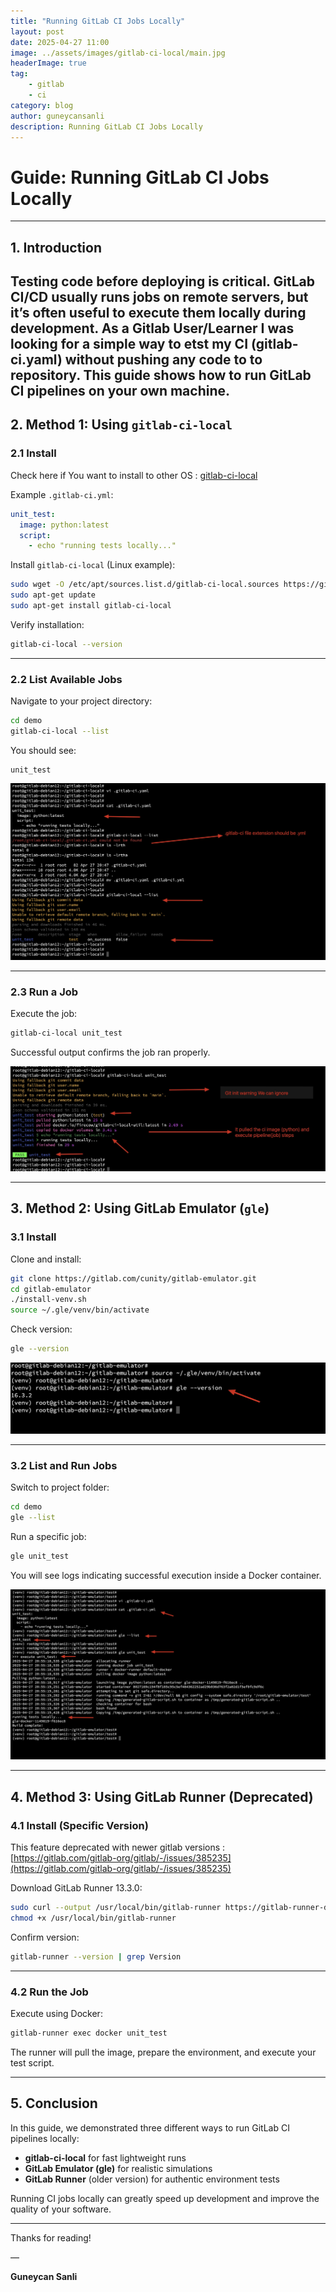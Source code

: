 ```yaml
---
title: "Running GitLab CI Jobs Locally"
layout: post
date: 2025-04-27 11:00
image: ../assets/images/gitlab-ci-local/main.jpg
headerImage: true
tag:
    - gitlab
    - ci
category: blog
author: guneycansanli
description: Running GitLab CI Jobs Locally
---
```


# Guide: Running GitLab CI Jobs Locally

---

## 1. Introduction

Testing code before deploying is critical. GitLab CI/CD usually runs jobs on remote servers, but it’s often useful to execute them locally during development. As a Gitlab User/Learner I was looking for a simple way to etst my CI (gitlab-ci.yaml) without pushing any code to to repository.
This guide shows how to run GitLab CI pipelines on your own machine.
---

## 2. Method 1: Using `gitlab-ci-local`

### 2.1 Install

Check here if You want to install to other OS : [gitlab-ci-local](https://github.com/firecow/gitlab-ci-local?tab=readme-ov-file#installation)

Example `.gitlab-ci.yml`:

```yaml
unit_test:
  image: python:latest
  script:
    - echo "running tests locally..."
```

Install `gitlab-ci-local` (Linux example):

```bash
sudo wget -O /etc/apt/sources.list.d/gitlab-ci-local.sources https://gitlab-ci-local-ppa.firecow.dk/gitlab-ci-local.sources
sudo apt-get update
sudo apt-get install gitlab-ci-local
```

Verify installation:

```bash
gitlab-ci-local --version
```

---

### 2.2 List Available Jobs

Navigate to your project directory:

```bash
cd demo
gitlab-ci-local --list
```

You should see:

```
unit_test
```

![ci][2]

---

### 2.3 Run a Job

Execute the job:

```bash
gitlab-ci-local unit_test
```

Successful output confirms the job ran properly.


![ci][3]


---

## 3. Method 2: Using GitLab Emulator (`gle`)

### 3.1 Install

Clone and install:

```bash
git clone https://gitlab.com/cunity/gitlab-emulator.git
cd gitlab-emulator
./install-venv.sh
source ~/.gle/venv/bin/activate
```

Check version:

```bash
gle --version
```

![ci][4]

---

### 3.2 List and Run Jobs

Switch to project folder:

```bash
cd demo
gle --list
```

Run a specific job:

```bash
gle unit_test
```

You will see logs indicating successful execution inside a Docker container.

![ci][5]

---

## 4. Method 3: Using GitLab Runner (Deprecated)

### 4.1 Install (Specific Version)

This feature deprecated with newer gitlab versions : [https://gitlab.com/gitlab-org/gitlab/-/issues/385235](https://gitlab.com/gitlab-org/gitlab/-/issues/385235)

Download GitLab Runner 13.3.0:

```bash
sudo curl --output /usr/local/bin/gitlab-runner https://gitlab-runner-downloads.s3.amazonaws.com/v13.3.0/binaries/gitlab-runner-darwin-amd64
chmod +x /usr/local/bin/gitlab-runner
```

Confirm version:

```bash
gitlab-runner --version | grep Version
```

---

### 4.2 Run the Job

Execute using Docker:

```bash
gitlab-runner exec docker unit_test
```

The runner will pull the image, prepare the environment, and execute your test script.

---

## 5. Conclusion

In this guide, we demonstrated three different ways to run GitLab CI pipelines locally:

- **gitlab-ci-local** for fast lightweight runs
- **GitLab Emulator (gle)** for realistic simulations
- **GitLab Runner** (older version) for authentic environment tests

Running CI jobs locally can greatly speed up development and improve the quality of your software.


---

Thanks for reading!

—

**Guneycan Sanli**



[1]: ../assets/images/gitlab-ci-local/ci-1.jpg
[2]: ../assets/images/gitlab-ci-local/ci-2.jpg
[3]: ../assets/images/gitlab-ci-local/ci-3-3.jpg
[4]: ../assets/images/gitlab-ci-local/ci-4.jpg
[5]: ../assets/images/gitlab-ci-local/ci-5.jpg

